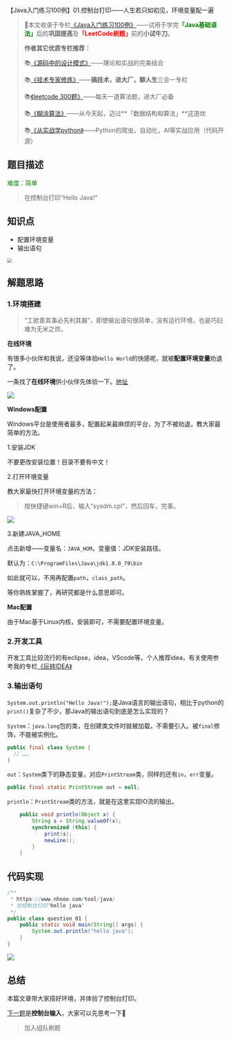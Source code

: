 【Java入门练习100例】01.控制台打印——人生若只如初见，环境变量配一遍

>🌲本文收录于专栏<font color=orange>[《Java入门练习100例》](https://blog.csdn.net/skylibiao/category_11397973.html?spm=1001.2014.3001.5482)</font>——试用于学完<font color=green><b>「Java基础语法」</b></font>后的**巩固提高**及<font color=red><b>「LeetCode刷题」</b></font>前的**小试牛刀**。
>
>**作者其它优质专栏推荐：**
>
>📚[《源码中的设计模式》](https://blog.csdn.net/skylibiao/category_11364358.html?spm=1001.2014.3001.5482)——理论和实战的完美结合
>
>📚[《技术专家修炼》](https://blog.csdn.net/skylibiao/category_11116786.html?spm=1001.2014.3001.5482)——**搞技术，进大厂，聊人生**三合一专栏
>
>📚[《leetcode 300题》](https://blog.csdn.net/skylibiao/category_10867560.html?spm=1001.2014.3001.5482)——每天一道算法题，进大厂必备
>
>📚[《糊涂算法》](https://blog.csdn.net/skylibiao/category_11292502.html?spm=1001.2014.3001.5482)——从今天起，迈过**「数据结构和算法」**这道坎
>
>📚[《从实战学python》](https://blog.csdn.net/skylibiao/category_7934680.html?spm=1001.2014.3001.5482)——Python的爬虫，自动化，AI等实战应用（代码开源）

## 题目描述

<font color=green>难度：简单</font>

>在控制台打印“Hello Java!”
>

## 知识点

- 配置环境变量
- 输出语句

<img src="https://yitiaoit.oss-cn-beijing.aliyuncs.com/img/u=2638818509,719528117&fm=26&gp=0.jpg" style="zoom:67%;" />

## 解题思路

### 1.环境搭建

> “工欲善其事必先利其器”，即使输出语句很简单，没有运行环境，也是巧妇难为无米之炊。

**在线环境**

有很多小伙伴和我说，还没等体验`Hello World`的快感呢，就被**配置环境变量**劝退了。

一条找了**在线环境**供小伙伴先体验一下。[地址](https://www.nhooo.com/tool/java/)

![](https://yitiaoit.oss-cn-beijing.aliyuncs.com/img/image-20210928191002890.png)

**Windows配置**

Windows平台是使用者最多，配置起来最麻烦的平台，为了不被劝退，教大家最简单的方法。

1.安装JDK

不要更改安装位置！目录不要有中文！

2.打开环境变量

教大家最快打开环境变量的方法：

>按快捷键win+R后，输入“sysdm.cpl”，然后回车，完事。

![](https://yitiaoit.oss-cn-beijing.aliyuncs.com/img/webp-20211008151628374)

3.新建JAVA_HOME

点击新增——变量名：`JAVA_HOM`，变量值：JDK安装路径。

默认为：`C:\ProgramFiles\Java\jdk1.8.0_79\bin`

如此就可以，不用再配置`path`，`class_path`。

等你熟练掌握了，再研究都是什么意思即可。

**Mac配置**

由于Mac基于Linux内核，安装即可，不需要配置环境变量。

### 2.开发工具

开发工具比较流行的有eclipse，idea，VScode等，个人推荐idea，有关使用参考我的专栏[《玩转IDEA》](https://blog.csdn.net/skylibiao/category_10867561.html)

### 3.输出语句

`System.out.println("Hello Java!");`是Java语言的输出语句，相比于python的`print()`复杂了不少，那Java的输出语句到底是怎么实现的？

`System`：`java.long`包的类，在创建类文件时就被加载，不需要引入。被`final`修饰，不能被实例化。

```java
public final class System {
  // ……
}
```

`out`：`System`类下的静态变量，对应`PrintStream`类，同样的还有`in`，`err`变量。

```java
public final static PrintStream out = null;
```

`println`：`PrintStream`类的方法，就是在这里实现IO流的输出。

```java
    public void println(Object x) {
        String s = String.valueOf(x);
        synchronized (this) {
            print(s);
            newLine();
        }
    }
```

## 代码实现

```java
/**
 * https://www.nhooo.com/tool/java/
 * 在控制台打印"hello java"
 */
public class question_01 {
    public static void main(String[] args) {
        System.out.println("hello java");
    }
}
```

![](https://yitiaoit.oss-cn-beijing.aliyuncs.com/img/image-20210928200458310.png)

## 总结

本篇文章带大家搭好环境，并体验了控制台打印。

[下一题](https://blog.csdn.net/skylibiao/category_11397973.html?spm=1001.2014.3001.5482)是**控制台输入**，大家可以先思考一下🤔

>加入组队刷题

